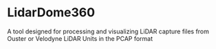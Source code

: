 # LidarDome360
A tool designed for processing and visualizing LiDAR capture files from Ouster or Velodyne LiDAR Units in the PCAP format
